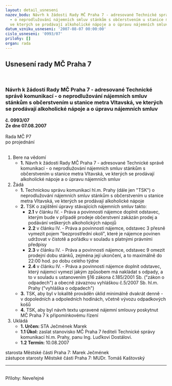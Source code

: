 ```yaml
---
layout: detail_usneseni
nazev_bodu: Návrh k žádosti Rady MČ Praha 7 - adresované Technické správě komunikací
  - o neprodlužování nájemních smluv stánkům s občerstvením u stanice metra Vltavská,
  ve kterých se prodávají alkoholické nápoje a o úpravu nájemních smluv
datum_vzniku_usneseni: '2007-08-07 00:00:00'
cislo_usneseni: '0993/07'
prilohy: []
organ: rada
---
```

<div id="ucUsn_pList" class="usn">
	<span><h2>Usnesení rady MČ Praha 7 </h2>
<br></span><div class="standBody">
<span><h3>Návrh k žádosti Rady MČ Praha 7 - adresované Technické správě komunikací - o neprodlužování nájemních smluv stánkům s občerstvením u stanice metra Vltavská, ve kterých se prodávají alkoholické nápoje a o úpravu nájemních smluv</h3></span><div class="center">
		<strong>č. 0993/07</strong><br>
	</div>
<div class="center">
		<strong>Ze dne 07.08.2007</strong><br><br>
	</div>Rada MČ P7<br> po projednání<br><br><ol>
<li>Bere na vědomí<ul><li>
<strong>1.</strong> Návrh k žádosti Rady MČ Praha 7 - adresované Technické správě komunikací - o neprodlužování nájemních smluv stánkům s občerstvením u stanice metra Vltavská, ve kterých se prodávají alkoholické nápoje a o úpravu nájemních smluv</li></ul>
</li>
<li>Žádá<ul>
<li>
<strong>1.</strong> Technickou správu komunikací hl.m. Prahy (dále jen "TSK") o neprodlužování nájemních smluv stánkům s občerstvením u stanice metra Vltavská, ve kterých se prodávají alkoholické nápoje</li>
<li>
<strong>2.</strong> TSK o zajištění úpravy stávajících nájemních smluv takto:<ul>
<li>
<strong>2.1</strong> v článku IV. - Práva a povinnosti nájemce doplnit odstavec, kterým bude v případě prodeje občerstvení zakázán prodej a podávání veškerých alkoholických nápojů</li>
<li>
<strong>2.2</strong> v článku IV. - Práva a povinnosti nájemce, odstavec 3 přesně vymezit pojem "bezprostřední okolí", které je nájemce povinen udržovat v čistotě a pořádku v souladu s platnými právními předpisy</li>
<li>
<strong>2.3</strong> v článku IV. - Práva a povinnosti nájemce, odstavec 9 omezit prodejní dobu stánků, zejména její ukončení, a to maximálně do 22:00 hod. po dobu celého týdne</li>
<li>
<strong>2.4</strong> v článku IV. - Práva a povinnosti nájemce doplnit odstavec, který nájemci vymezí jakým způsobem má nakládat s odpady, a to v souladu s ustanovením §16 zákona č.185/2001 Sb. ("zákon o odpadech") a obecně závaznou vyhláškou č.5/2007 Sb. hl.m. Prahy ("vyhláška o odpadech")</li>
</ul>
</li>
<li>
<strong>3.</strong> TSK, aby byl v lokalitě prováděn úklid minimálně dvakrát denně - v dopoledních a odpoledních hodinách, včetně vývozu odpadkových košů</li>
<li>
<strong>4.</strong> TSK, aby byl návrh textu upravené nájemní smlouvy poskytnut MČ Praha 7 k připomínkovému řízení</li>
</ul>
</li>
<li>Ukládá<ul>
<li>
<strong>1. Určen: </strong>STA Ječmének Marek</li>
<li>
<strong>1.1 Úkol: </strong>zaslat stanovisko MČ Praha 7 řediteli Technické správy komunikací hl.m. Prahy, panu Ing. Luďkovi Dostálovi.</li>
<li>
<strong>1.2 Termín: </strong>10.08.2007</li>
</ul>
</li>
</ol>starosta Městské části Praha 7: Marek Ječmének<br>zástupce starosty Městské části Praha 7: MUDr. Tomáš Kaštovský <hr>
<br>Přílohy: Neveřejné</div>
</div>